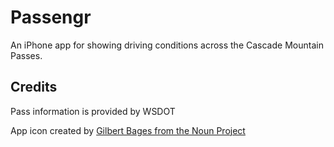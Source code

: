 # Passengr

An iPhone app for showing driving conditions across the Cascade Mountain Passes.

## Credits

Pass information is provided by WSDOT

App icon created by [Gilbert Bages from the Noun Project](https://thenounproject.com/search/?q=mountain+range&i=215990)